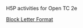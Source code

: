 <p>H5P activities for Open TC 2e</p>
<a href="chapter-12-block-letter-format-example.html">Block Letter Format</a>
